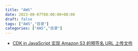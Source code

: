 ```yaml
---
title: "AWS"
date: 2023-08-07T08:00:00+08:00
draft: false
tags: ["AWS","目录"]
categories: ["AWS","目录"]
---
```


- [CDK in JavaScript 实现 Amazon S3 的预签名 URL 上传文件](../01)